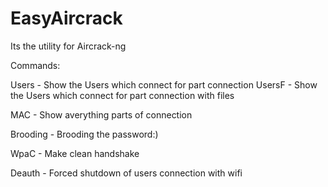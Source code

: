 # EasyAircrack
Its the utility for Aircrack-ng

Commands:

Users - Show the Users which connect for part connection
UsersF - Show the Users which connect for part connection with files

MAC - Show averything parts of connection

Brooding - Brooding the password:)

WpaC - Make clean handshake

Deauth - Forced shutdown of users connection with wifi





